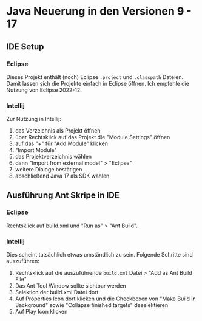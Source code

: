 # Java Neuerung in den Versionen 9 - 17

## IDE Setup

### Eclipse

Dieses Projekt enthält (noch) Eclipse `.project` und `.classpath` Dateien. Damit lassen sich die
Projekte einfach in Eclipse öffnen. Ich empfehle die Nutzung von Eclipse 2022-12.

### Intellij

Zur Nutzung in Intellij:

1. das Verzeichnis als Projekt öffnen
2. über Rechtsklick auf das Projekt die "Module Settings" öffnen
3. auf das "+" für "Add Module" klicken
4. "Import Module"
5. das Projektverzeichnis wählen
6. dann "Import from external model" > "Eclipse"
7. weitere Dialoge bestätigen
8. abschließend Java 17 als SDK wählen

## Ausführung Ant Skripe in IDE

### Eclipse

Rechtsklick auf build.xml und "Run as" > "Ant Build".

### Intellij

Dies scheint tatsächlich etwas umständlich zu sein. Folgende Schritte sind auszuführen:

1. Rechtsklick auf die auszuführende `build.xml` Datei > "Add as Ant Build File"
2. Das Ant Tool Window sollte sichtbar werden
3. Selektion der build.xml Datei dort
4. Auf Properties Icon dort klicken und die Checkboxen von "Make Build in Background"
sowie "Collapse finished targets" deselektieren
5. Auf Play Icon klicken
